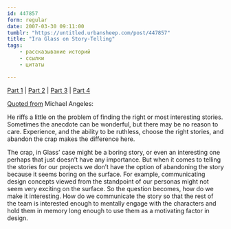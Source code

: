 ```yaml
---
id: 447857
form: regular
date: 2007-03-30 09:11:00
tumblr: "https://untitled.urbansheep.com/post/447857"
title: "Ira Glass on Story-Telling"
tags:
    - рассказывание историй
    - ссылки
    - цитаты

---
```


<p><a href="http://www.youtube.com/watch?v=n7KQ4vkiNUk&amp;eurl=">Part 1</a> | <a href="http://www.youtube.com/watch?v=3qmtwa1yZRM&amp;mode=related&amp;search=">Part 2</a> | <a href="http://www.youtube.com/watch?v=-hidvElQ0xE&amp;mode=related&amp;search=">Part 3</a> | <a href="http://www.youtube.com/watch?v=9blgOboiGMQ&amp;mode=related&amp;search=">Part 4</a></p>

<p><a href="http://urlgreyhot.com/personal/weblog/ira_glass_on_storytelling">Quoted from</a> Michael Angeles:</p>

<p>He riffs a little on the problem of finding the right or most interesting stories. Sometimes the anecdote can be wonderful, but there may be no reason to care. Experience, and the ability to be ruthless, choose the right stories, and abandon the crap makes the difference here.</p>

<p>The crap, in Glass&rsquo; case might be a boring story, or even an interesting one perhaps that just doesn&rsquo;t have any importance. But when it comes to telling the stories for our projects we don&rsquo;t have the option of abandoning the story because it seems boring on the surface. For example, communicating design concepts viewed from the standpoint of our personas might not seem very exciting on the surface. So the question becomes, how do we make it interesting. How do we communicate the story so that the rest of the team is interested enough to mentally engage with the characters and hold them in memory long enough to use them as a motivating factor in design.</p>

